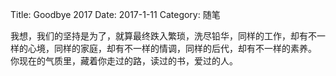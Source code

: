 Title: Goodbye 2017
Date: 2017-1-11
Category: 随笔

我想，我们的坚持是为了，就算最终跌入繁琐，洗尽铅华，同样的工作，却有不一样的心境，同样的家庭，却有不一样的情调，同样的后代，却有不一样的素养。 你现在的气质里，藏着你走过的路，读过的书，爱过的人。
